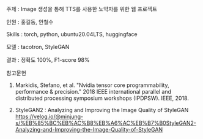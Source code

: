 주제 : Image 생성을 통해 TTS를 사용한 노약자를 위한 웹 프로젝트

인원 : 홍길동, 안철수

Skills : torch, python, ubuntu20.04LTS, huggingface

모델 : tacotron, StyleGAN

결과 : 정확도 100%, F1-score 98%

참고문헌 

1) Markidis, Stefano, et al. "Nvidia tensor core programmability, performance & precision." 2018 IEEE international parallel and distributed processing symposium workshops (IPDPSW). IEEE, 2018.

2) StyleGAN2 : Analyzing and Improving the Image Quality of StyleGAN
https://velog.io/@minjung-s/%EB%85%BC%EB%AC%B8%EB%A6%AC%EB%B7%B0StyleGAN2-Analyzing-and-Improving-the-Image-Quality-of-StyleGAN